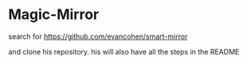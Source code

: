 # Magic-Mirror

search for 
https://github.com/evancohen/smart-mirror

and clone his repository. his will also have all the steps in the README
